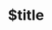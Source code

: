 ---
title: $title
second_title: Referencia de API de Aspose.OCR para .NET
description: $description
type: docs
weight: $weight
url: /es/net/$ref/
---